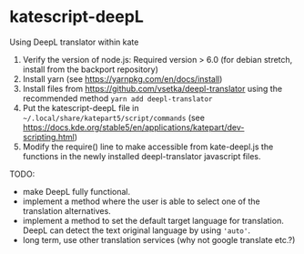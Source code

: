 # katescript-deepL
Using DeepL translator within kate

1. Verify the version of node.js: Required version > 6.0 (for debian stretch, install from the backport repository)
2. Install yarn (see https://yarnpkg.com/en/docs/install)
3. Install files from https://github.com/vsetka/deepl-translator using the recommended method
`yarn add deepl-translator`
4. Put the katescript-deepL file in `~/.local/share/katepart5/script/commands` (see https://docs.kde.org/stable5/en/applications/katepart/dev-scripting.html)
5. Modify the require() line to make accessible from kate-deepl.js the functions in the newly installed deepl-translator javascript files.

TODO:
- make DeepL fully functional.
- implement a method where the user is able to select one of the translation alternatives.
- implement a method to set the default target language for translation. DeepL can detect the text original language by using `'auto'`.
- long term, use other translation services (why not google translate etc.?)
